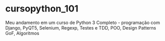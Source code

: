 # cursopython_101
 Meu andamento em um curso de Python 3 Completo - programação com Django, PyQT5, Selenium, Regexp, Testes e TDD, POO, Design Patterns GoF, Algoritmos
